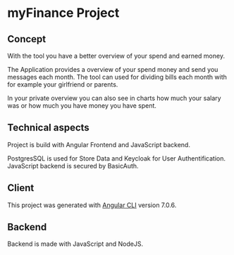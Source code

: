 # myFinance Project

## Concept

With the tool you have a better overview of your spend and earned money. 

The Application provides a overview of your spend money and send you messages each month.
The tool can used for dividing bills each month with for example your girlfriend or parents. 

In your private overview you can also see in charts how much your salary was or how much you have money you have spent.

## Technical aspects

Project is build with Angular Frontend and JavaScript backend.

PostgresSQL is used for Store Data and Keycloak for User Authentification. 
JavaScript backend is secured by BasicAuth.


## Client

This project was generated with [Angular CLI](https://github.com/angular/angular-cli) version 7.0.6.

## Backend

Backend is made with JavaScript and NodeJS.
